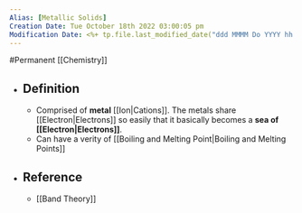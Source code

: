 ```yaml
---
Alias: [Metallic Solids]
Creation Date: Tue October 18th 2022 03:00:05 pm 
Modification Date: <%+ tp.file.last_modified_date("ddd MMMM Do YYYY hh:mm:ss a") %>
---
```

#Permanent [[Chemistry]]

- ## Definition
	- Comprised of **metal** [[Ion|Cations]]. The metals share [[Electron|Electrons]] so easily that it basically becomes a **sea of [[Electron|Electrons]]**.
	- Can have a verity of [[Boiling and Melting Point|Boiling and Melting Points]] 
- ## Reference
	- [[Band Theory]]